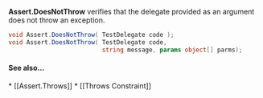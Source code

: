 <b>Assert.DoesNotThrow</b> verifies that the delegate provided as an argument 
does not throw an exception.

```C#
void Assert.DoesNotThrow( TestDelegate code );
void Assert.DoesNotThrow( TestDelegate code, 
                          string message, params object[] parms);
```

<h4>See also...</h4>
 * [[Assert.Throws]]
 * [[Throws Constraint]]
